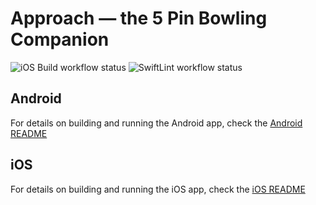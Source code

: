 # Approach — the 5 Pin Bowling Companion

![iOS Build workflow status](https://github.com/autoreleasefool/approach/actions/workflows/build-ios.yml/badge.svg) ![SwiftLint workflow status](https://github.com/autoreleasefool/approach/actions/workflows/swiftlint.yml/badge.svg)

## Android

For details on building and running the Android app, check the [Android README](./android/README.md)

## iOS

For details on building and running the iOS app, check the [iOS README](./ios/README.md)
